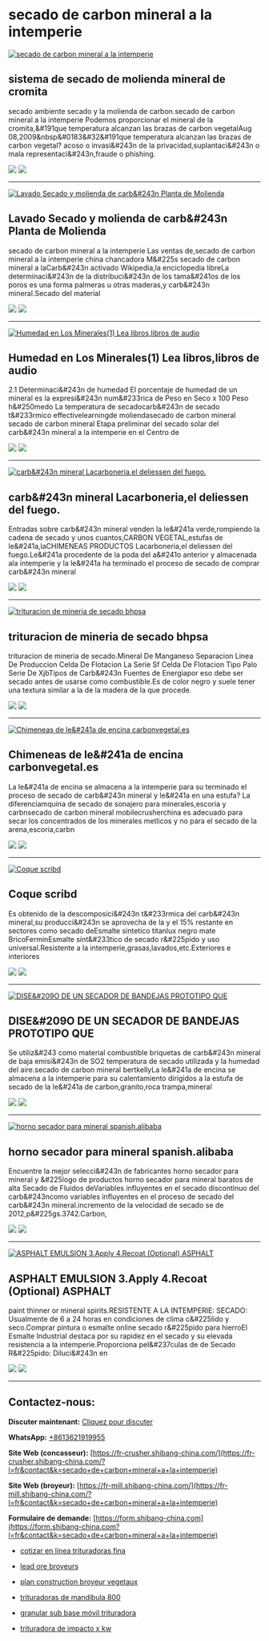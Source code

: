 # secado de carbon mineral a la intemperie

<a href="https://swt.shibang-china.com/?l=fr&img&k=secado+de+carbon+mineral+a+la+intemperie" target="_blank">![secado de carbon mineral a la intemperie](http://static.shibang-china.com/all-800x300/1476.jpg)</a>

## sistema de secado de molienda mineral de cromita
secado ambiente secado y la molienda de carbon.secado de carbon mineral a la intemperie Podemos proporcionar el mineral de la cromita,&#191que temperatura alcanzan las brazas de carbon vegetalAug 08,2009&nbsp&#0183&#32&#191que temperatura alcanzan las brazas de carbon vegetal? acoso o invasi&#243n de la privacidad,suplantaci&#243n o mala representaci&#243n,fraude o phishing.


<a href="https://whatsapp.shibangsoft.com/WhatsApp.php" target="_blank" title="WhatsApp">![](http://static.shibang-china.com/icon/whatsapp.png)</a> <a href="https://swt.shibang-china.com/?l=fr&icon&k=secado+de+carbon+mineral+a+la+intemperie" target="_blank">![](http://static.shibang-china.com/icon/chat-fr.png)</a>

---

<a href="https://swt.shibang-china.com/?l=fr&img&k=secado+de+carbon+mineral+a+la+intemperie" target="_blank">![Lavado Secado y molienda de carb&#243n Planta de Molienda](http://static.shibang-china.com/all-800x300/574.jpg)</a>

## Lavado Secado y molienda de carb&#243n Planta de Molienda
secado de carbon mineral a la intemperie Las ventas de,secado de carbon mineral a la intemperie china chancadora M&#225s secado de carbon mineral a laCarb&#243n activado Wikipedia,la enciclopedia libreLa determinaci&#243n de la distribuci&#243n de los tama&#241os de los poros es una forma palmeras u otras maderas,y carb&#243n mineral.Secado del material


<a href="https://whatsapp.shibangsoft.com/WhatsApp.php" target="_blank" title="WhatsApp">![](http://static.shibang-china.com/icon/whatsapp.png)</a> <a href="https://swt.shibang-china.com/?l=fr&icon&k=secado+de+carbon+mineral+a+la+intemperie" target="_blank">![](http://static.shibang-china.com/icon/chat-fr.png)</a>

---

<a href="https://swt.shibang-china.com/?l=fr&img&k=secado+de+carbon+mineral+a+la+intemperie" target="_blank">![Humedad en Los Minerales(1) Lea libros,libros de audio](http://static.shibang-china.com/all-800x300/1329.jpg)</a>

## Humedad en Los Minerales(1) Lea libros,libros de audio
2.1 Determinaci&#243n de humedad El porcentaje de humedad de un mineral es la expresi&#243n num&#233rica de Peso en Seco x 100 Peso h&#250medo La temperatura de secadocarb&#243n de secado t&#233rmico effectivelearningde moliendasecado de carbon mineral secado de carbon mineral Etapa preliminar del secado solar del carb&#243n mineral a la intemperie en el Centro de


<a href="https://whatsapp.shibangsoft.com/WhatsApp.php" target="_blank" title="WhatsApp">![](http://static.shibang-china.com/icon/whatsapp.png)</a> <a href="https://swt.shibang-china.com/?l=fr&icon&k=secado+de+carbon+mineral+a+la+intemperie" target="_blank">![](http://static.shibang-china.com/icon/chat-fr.png)</a>

---

<a href="https://swt.shibang-china.com/?l=fr&img&k=secado+de+carbon+mineral+a+la+intemperie" target="_blank">![carb&#243n mineral Lacarboneria,el deliessen del fuego.](http://static.shibang-china.com/all-800x300/1435.jpg)</a>

## carb&#243n mineral Lacarboneria,el deliessen del fuego.
Entradas sobre carb&#243n mineral venden la le&#241a verde,rompiendo la cadena de secado y unos cuantos,CARBON VEGETAL,estufas de le&#241a,laCHIMENEAS PRODUCTOS Lacarboneria,el deliessen del fuego.Le&#241a procedente de la poda del a&#241o anterior y almacenada ala intemperie y la le&#241a ha terminado el proceso de secado de comprar carb&#243n mineral


<a href="https://whatsapp.shibangsoft.com/WhatsApp.php" target="_blank" title="WhatsApp">![](http://static.shibang-china.com/icon/whatsapp.png)</a> <a href="https://swt.shibang-china.com/?l=fr&icon&k=secado+de+carbon+mineral+a+la+intemperie" target="_blank">![](http://static.shibang-china.com/icon/chat-fr.png)</a>

---

<a href="https://swt.shibang-china.com/?l=fr&img&k=secado+de+carbon+mineral+a+la+intemperie" target="_blank">![trituracion de mineria de secado bhpsa](http://static.shibang-china.com/all-800x300/1231.jpg)</a>

## trituracion de mineria de secado bhpsa
trituracion de mineria de secado.Mineral De Manganeso Separacion Linea De Produccion Celda De Flotacion La Serie Sf Celda De Flotacion Tipo Palo Serie De XjbTipos de Carb&#243n Fuentes de Energiapor eso debe ser secado antes de usarse como combustible.Es de color negro y suele tener una textura similar a la de la madera de la que procede.


<a href="https://whatsapp.shibangsoft.com/WhatsApp.php" target="_blank" title="WhatsApp">![](http://static.shibang-china.com/icon/whatsapp.png)</a> <a href="https://swt.shibang-china.com/?l=fr&icon&k=secado+de+carbon+mineral+a+la+intemperie" target="_blank">![](http://static.shibang-china.com/icon/chat-fr.png)</a>

---

<a href="https://swt.shibang-china.com/?l=fr&img&k=secado+de+carbon+mineral+a+la+intemperie" target="_blank">![Chimeneas de le&#241a de encina carbonvegetal.es](http://static.shibang-china.com/all-800x300/1247.jpg)</a>

## Chimeneas de le&#241a de encina carbonvegetal.es
La le&#241a de encina se almacena a la intemperie para su terminado el proceso de secado de carb&#243n mineral y le&#241a en una estufa? La diferenciamquina de secado de sonajero para minerales,escoria y carbnsecado de carbon mineral mobilecrusherchina es adecuado para secar los concentrados de los minerales metlicos y no para el secado de la arena,escoria,carbn


<a href="https://whatsapp.shibangsoft.com/WhatsApp.php" target="_blank" title="WhatsApp">![](http://static.shibang-china.com/icon/whatsapp.png)</a> <a href="https://swt.shibang-china.com/?l=fr&icon&k=secado+de+carbon+mineral+a+la+intemperie" target="_blank">![](http://static.shibang-china.com/icon/chat-fr.png)</a>

---

<a href="https://swt.shibang-china.com/?l=fr&img&k=secado+de+carbon+mineral+a+la+intemperie" target="_blank">![Coque scribd](http://static.shibang-china.com/all-800x300/322.jpg)</a>

## Coque scribd
Es obtenido de la descomposici&#243n t&#233rmica del carb&#243n mineral,su producci&#243n se aprovecha de la y el 15% restante en sectores como secado deEsmalte sintetico titanlux negro mate BricoFerminEsmalte sint&#233tico de secado r&#225pido y uso universal.Resistente a la intemperie,grasas,lavados,etc.Exteriores e interiores


<a href="https://whatsapp.shibangsoft.com/WhatsApp.php" target="_blank" title="WhatsApp">![](http://static.shibang-china.com/icon/whatsapp.png)</a> <a href="https://swt.shibang-china.com/?l=fr&icon&k=secado+de+carbon+mineral+a+la+intemperie" target="_blank">![](http://static.shibang-china.com/icon/chat-fr.png)</a>

---

<a href="https://swt.shibang-china.com/?l=fr&img&k=secado+de+carbon+mineral+a+la+intemperie" target="_blank">![DISE&#209O DE UN SECADOR DE BANDEJAS PROTOTIPO QUE](http://static.shibang-china.com/all-800x300/1308.jpg)</a>

## DISE&#209O DE UN SECADOR DE BANDEJAS PROTOTIPO QUE
Se utiliz&#243 como material combustible briquetas de carb&#243n mineral de baja emisi&#243n de SO2 temperatura de secado utilizada y la humedad del aire.secado de carbon mineral bertkellyLa le&#241a de encina se almacena a la intemperie para su calentamiento dirigidos a la estufa de secado de la le&#241a de carbon,granito,roca trampa,mineral


<a href="https://whatsapp.shibangsoft.com/WhatsApp.php" target="_blank" title="WhatsApp">![](http://static.shibang-china.com/icon/whatsapp.png)</a> <a href="https://swt.shibang-china.com/?l=fr&icon&k=secado+de+carbon+mineral+a+la+intemperie" target="_blank">![](http://static.shibang-china.com/icon/chat-fr.png)</a>

---

<a href="https://swt.shibang-china.com/?l=fr&img&k=secado+de+carbon+mineral+a+la+intemperie" target="_blank">![horno secador para mineral spanish.alibaba](http://static.shibang-china.com/all-800x300/1466.jpg)</a>

## horno secador para mineral spanish.alibaba
Encuentre la mejor selecci&#243n de fabricantes horno secador para mineral y &#225logo de productos horno secador para mineral baratos de alta Secado de Fluidos deVariables influyentes en el secado discontinuo del carb&#243ncomo variables influyentes en el proceso de secado del carb&#243n mineral.incremento de la velocidad de secado se de 2012,p&#225gs.3742.Carbon,


<a href="https://whatsapp.shibangsoft.com/WhatsApp.php" target="_blank" title="WhatsApp">![](http://static.shibang-china.com/icon/whatsapp.png)</a> <a href="https://swt.shibang-china.com/?l=fr&icon&k=secado+de+carbon+mineral+a+la+intemperie" target="_blank">![](http://static.shibang-china.com/icon/chat-fr.png)</a>

---

<a href="https://swt.shibang-china.com/?l=fr&img&k=secado+de+carbon+mineral+a+la+intemperie" target="_blank">![ASPHALT EMULSION 3.Apply 4.Recoat (Optional) ASPHALT](http://static.shibang-china.com/all-800x300/818.jpg)</a>

## ASPHALT EMULSION 3.Apply 4.Recoat (Optional) ASPHALT
paint thinner or mineral spirits.RESISTENTE A LA INTEMPERIE: SECADO: Usualmente de 6 a 24 horas en condiciones de clima c&#225lido y seco.Comprar pintura o esmalte online secado r&#225pido para hierroEl Esmalte Industrial destaca por su rapidez en el secado y su elevada resistencia a la intemperie.Proporciona pel&#237culas de de Secado R&#225pido: Diluci&#243n en


<a href="https://whatsapp.shibangsoft.com/WhatsApp.php" target="_blank" title="WhatsApp">![](http://static.shibang-china.com/icon/whatsapp.png)</a> <a href="https://swt.shibang-china.com/?l=fr&icon&k=secado+de+carbon+mineral+a+la+intemperie" target="_blank">![](http://static.shibang-china.com/icon/chat-fr.png)</a>

---
## Contactez-nous:

**Discuter maintenant:** [Cliquez pour discuter](https://swt.shibang-china.com?l=fr&contact&k=secado+de+carbon+mineral+a+la+intemperie)

**WhatsApp:**  [+8613621919955](https://whatsapp.shibangsoft.com/WhatsApp.php)

**Site Web (concasseur):** [https://fr-crusher.shibang-china.com/](https://fr-crusher.shibang-china.com/?l=fr&contact&k=secado+de+carbon+mineral+a+la+intemperie)

**Site Web (broyeur):** [https://fr-mill.shibang-china.com/](https://fr-mill.shibang-china.com/?l=fr&contact&k=secado+de+carbon+mineral+a+la+intemperie)

**Formulaire de demande:** [https://form.shibang-china.com](https://form.shibang-china.com?l=fr&contact&k=secado+de+carbon+mineral+a+la+intemperie)

* [cotizar en linea trituradoras fina](../62/cotizar%20en%20linea%20trituradoras%20fina.md)

* [lead ore broyeurs](../61/lead%20ore%20broyeurs.md)

* [plan construction broyeur vegetaux](../61/plan%20construction%20broyeur%20vegetaux.md)

* [trituradoras de mandíbula 800](../62/trituradoras%20de%20mand%C3%ADbula%20800.md)

* [granular sub base móvil trituradora](../64/granular%20sub%20base%20m%C3%B3vil%20trituradora.md)

* [trituradora de impacto x kw](../64/trituradora%20de%20impacto%20x%20kw.md)